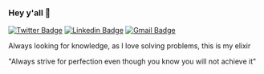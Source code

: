 ### Hey y'all 👋

[![Twitter Badge](https://img.shields.io/badge/-@dannpls-3a0ca3?style=flat-square&labelColor=3a0ca3&logo=twitter&logoColor=white&link=https://twitter.com/dannpls)](https://twitter.com/dannpls) 
[![Linkedin Badge](https://img.shields.io/badge/-Daniel%20Palmares-3a0ca3?style=flat-square&logo=Linkedin&logoColor=white&link=https://www.linkedin.com/in/danielpalmares/)](https://www.linkedin.com/in/danielpalmares/) 
[![Gmail Badge](https://img.shields.io/badge/-danfpl.contato@gmail.com-3a0ca3?style=flat-square&logo=Gmail&logoColor=white&link=mailto:danfpl.contato@gmail.com)](mailto:danfpl.contato@gmail.com)

Always looking for knowledge, as I love solving problems, this is my elixir

"Always strive for perfection even though you know you will not achieve it" 
